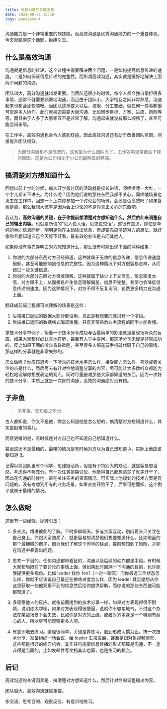 ```yaml
---
title: 高效沟通的关键因素
date: 2021-08-21 18:18
tags: management
---
```


沟通能力是一个非常重要的软技能，而高效沟通是优秀沟通能力的一个重要体现。今天就聊聊这个话题，抛砖引玉。

## 什么是高效沟通

沟通就是信息的传递，这个过程中需要解决两个问题，一是如何提高信息传递的速度，二是如何保证信息传递的完整性。而所谓高效沟通，其实就是很好地解决上面两个问题的沟通。

团队越大，高效沟通就越发重要。当团队还很小的时候，每个人都会独自承担很多事情，通常不就需要频繁地沟通，而且由于团队小，大家相互之间非常熟悉，沟通起来也都会比较顺畅。当团队逐渐变大以后，权限、分工变细，做任何一件事都很可能是多人协作，此时就被迫需要大量沟通，比如同步目标、方案、进度、风险等等，而且由于人多了大家相互不是非常了解，沟通起来就没有那么顺畅了，甚至可能会闹矛盾。

在工作中，高效沟通也会令人感到舒适。因此高效沟通还有助于改善团队氛围，间接提升团队绩效。

> 大部分沟通都不是高效的，这也是为什么团队大了，工作效率通常都会下降的原因。这是大公司相比于小公司最明显的弊端。

## 搞清楚对方想知道什么

回想以前上学的时候，每次开学最讨厌的活动就是校长讲话，啰啰嗦嗦一大堆，一个字儿都听不进去。为什么呢？因为他们说的那些东西我都不关心。同样地场景也发生在工作中，回想一下上次你参加一个讨论会的场景，会议是否高效吗？如果答案是否，那么我想大概率是因为会上讨论的不是你真正关心的东西吧。

我认为，**高效沟通的关键，在于你提前想清楚对方想知道什么，然后依此来调整自己的输出内容**。也就是所谓的“见人说人话，见鬼说鬼话”。这很有意思，即使是单纯的单向信息同步，明明是你在主动输出信息，但却要先搞清楚对方的想法。就好像你若想知道自己今天好不好看，最有效的办法是去问其他人。

如果你没有事先弄明白对方想知道什么，那么很有可能出现下面的两种结果：

1. 你说的大部分东西对方已经知道，这种就属于无效的信息传递，信息传递速度很低，甚至可能影响到信息的完整性。因为这种情况下对方很容易走神，从而错过一些关键信息。
2. 你说的大部分东西对方很难理解，这种就属于缺少上下文信息，信息密度太高，对方跟不上，从而极易产生信息理解偏差，信息不完整，甚至也会降低信息传递的速度。因为这种情况下，对方不得不反复询问，花费更多精力在沟通上面。

翻译成前端工程师可以理解的场景是这样：

1. 后端接口返回的数据大部分都没用，真正是我想要的就只有一个字段。
2. 后端接口返回的数据格式晦涩难懂，只有非常熟悉业务流程的同学才能看懂。

拿技术分享举例子，衡量一个技术分享成功与否最简单的办法就是看现场听众的反应。如果大家都仔细认真地在听，甚至有人举手提问，那这场分享无疑是非常成功的，反之如果下面的听众昏昏欲睡，甚至很多人都在玩手机敲代码干自己的事情，那这样的分享就是非常失败的。

怎么做呢？你应该思考一下听众的技术水平怎么样，接受能力怎么样，喜欢或者关注的点是什么，然后再去有针对性地调整分享的内容，尽可能让大多数听众都能力轻松地理解你想要表达的观点，同时尽量删减那些大家都知道的东西。因为一次好的技术分享，本质上就是一次好的沟通，高效的沟通绝对没有错。

## 子非鱼

> 子非鱼，安知鱼之乐也

古人都知道，你又不是他，你怎么知道他是怎么想的，搞清楚对方想知道什么，其实是挺难的事儿。

而且更难的是，有时候连对方自己也不知道自己想知道什么。

甚至这还不是最糟的，最糟的情况是有时候对方以为自己想知道 A，实际上他应该要知道 B。

记得以前团队里有个同学，思维挺活跃，但是有个特别大的缺点，就是容易想当然，考虑得不够充分。有一次任务排期讨论，他觉得自己都想清楚了就差开干了，因此在沟通的时候他一直在关注任务的资源情况。可实际上他规划的技术方案是有问题的，没有考虑到所有的业务场景，如果直接开始干了，后果可想而知。这个例子就属于最糟的情况。

## 怎么做呢

这里有一些经验，抛砖引玉：

1. 多交流，增进彼此的了解。平时多聊聊天，多与大家互动，别闷着头只关注在自己身上。你跟大家熟悉了，就更容易想清楚他们想要知道什么。比如前面的那个最糟糕的例子，因为我们了解这个同学的缺点，提前预知到了风险，才能在沟通中暴露出问题。

2. 思考一下目的。任何沟通都带着目的，沟通以及后续的动作都是手段。有时候大家都局限在了要讨论的事情上面，但如果此时回溯一下沟通的目的，也许能够提供更多视角。比如 leader 找你 1on1（一对一聊天）问你最近工作状态怎么样，你就不应该说自己最近在做啥进度怎么样，因为 leader 其实是想从你这里获取一些他观察不到的信息然后给你提供帮助，而你说的那些东西他可能都知道了。

3. 多观察他人的反应。就像前面提到的技术分享一样，如果对方表现得很不耐烦，说明你太啰嗦，如果对方表现得很懵逼，说明你不够接地气。不过这个办法在某些场景下会失效，比如你是对方的上级，或者对方本身是一个特别有耐心的人，所以尽可能观察更多人吧。

4. 有意识地去练习。道理很简单，关键是靠练习，直到形成习惯为止。搞一次技术分享、准备组织一场会议、给 leader 汇报进展、甚至是跟对象视频聊天，这些都是很好的练习机会。其实任何需要信息传播的形式都算是沟通，不一定非得是当面的，比如发邮件写文档其实也算，也是练习的机会。

## 后记

高效沟通的关键因素是：搞清楚对方想知道什么，然后针对性的调整输出内容。

团队越大，高效沟通就越重要。

多交流、思考目的、观察反应、有意识地练习。
